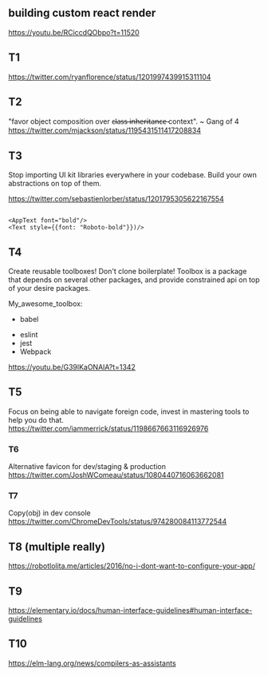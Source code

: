 ## building custom react render

https://youtu.be/RCiccdQObpo?t=11520

## T1
https://twitter.com/ryanflorence/status/1201997439915311104


## T2
"favor object composition over c̶l̶a̶s̶s̶ ̶i̶n̶h̶e̶r̶i̶t̶a̶n̶c̶e̶ context". 
~ Gang of 4
https://twitter.com/mjackson/status/1195431511417208834

## T3

Stop importing UI kit libraries everywhere in your codebase.
Build your own abstractions on top of them.

https://twitter.com/sebastienlorber/status/1201795305622167554

```

<AppText font="bold"/> 
<Text style={{font: "Roboto-bold"}})/>
```


## T4 

Create reusable toolboxes! Don't clone boilerplate!
Toolbox is a package that depends on several other packages, and provide
constrained api on top of your desire packages.

My_awesome_toolbox: 
  - babel
  * eslint
  * jest
  * Webpack

https://youtu.be/G39lKaONAlA?t=1342


## T5
Focus on being able to navigate foreign code, invest in mastering tools to help
you do that. 
https://twitter.com/iammerrick/status/1198667663116926976

### T6

Alternative favicon for dev/staging & production
https://twitter.com/JoshWComeau/status/1080440716063662081


### T7
Copy(obj) in dev console
https://twitter.com/ChromeDevTools/status/974280084113772544


## T8 (multiple really)
https://robotlolita.me/articles/2016/no-i-dont-want-to-configure-your-app/

## T9 
https://elementary.io/docs/human-interface-guidelines#human-interface-guidelines

## T10
https://elm-lang.org/news/compilers-as-assistants
